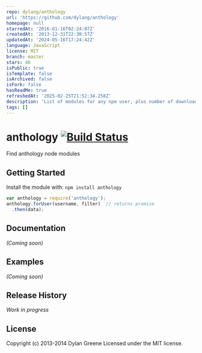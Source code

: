 ```yaml
---
repo: dylang/anthology
url: 'https://github.com/dylang/anthology'
homepage: null
starredAt: '2016-01-16T02:24:07Z'
createdAt: '2013-12-31T22:30:57Z'
updatedAt: '2024-05-16T17:24:42Z'
language: JavaScript
license: MIT
branch: master
stars: 46
isPublic: true
isTemplate: false
isArchived: false
isFork: false
hasReadMe: true
refreshedAt: '2025-02-25T21:52:34.258Z'
description: 'List of modules for any npm user, plus number of downloads and github stars.'
tags: []
---
```


# anthology [![Build Status](https://secure.travis-ci.org/dylang/anthology.png)](http://travis-ci.org/dylang/anthology)

Find anthology node modules

## Getting Started
Install the module with: `npm install anthology`

```javascript
var anthology = require('anthology');
anthology.forUser(username, filter)  // returns promise
  .then(data);
```

## Documentation
_(Coming soon)_

## Examples
_(Coming soon)_

## Release History
_Work in progress_

## License
Copyright (c) 2013-2014 Dylan Greene
Licensed under the MIT license.
